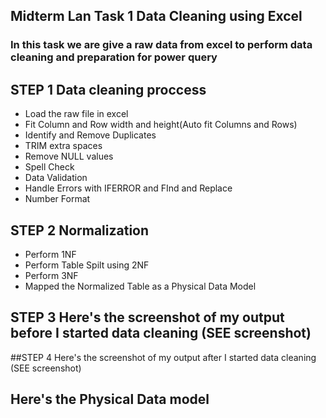 ## Midterm Lan Task 1 Data Cleaning using Excel
### In this task we are give a raw data from excel to perform data cleaning and preparation for power query

## STEP 1 Data cleaning proccess
- Load the raw file in excel
- Fit Column and Row width and height(Auto fit Columns and Rows)
- Identify and Remove Duplicates
- TRIM extra spaces
- Remove NULL values
- Spell Check
- Data Validation
- Handle Errors with IFERROR and FInd and Replace
- Number Format

## STEP 2 Normalization
- Perform 1NF
- Perform Table Spilt using 2NF
- Perform 3NF
- Mapped the Normalized Table as a Physical Data Model

## STEP 3 Here's the screenshot of my output before I started data cleaning (SEE screenshot)[](IMAGES/way_to_cleanRaw.png)

##STEP 4 Here's the screenshot of my output after I started data cleaning (SEE screenshot)

## Here's the Physical Data model
